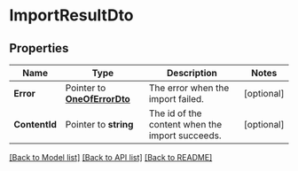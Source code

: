 # ImportResultDto

## Properties

Name | Type | Description | Notes
------------ | ------------- | ------------- | -------------
**Error** | Pointer to [**OneOfErrorDto**](oneOf&lt;ErrorDto&gt;.md) | The error when the import failed. | [optional] 
**ContentId** | Pointer to **string** | The id of the content when the import succeeds. | [optional] 

[[Back to Model list]](../README.md#documentation-for-models) [[Back to API list]](../README.md#documentation-for-api-endpoints) [[Back to README]](../README.md)


